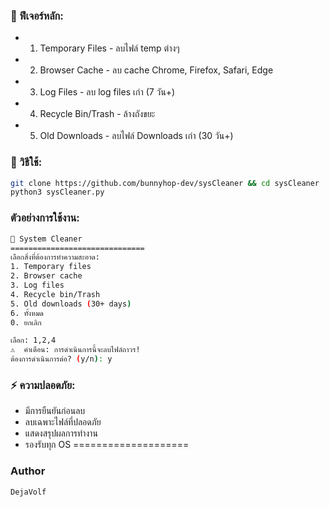 ### 🧹 ฟีเจอร์หลัก:
- 1. Temporary Files - ลบไฟล์ temp ต่างๆ
- 2. Browser Cache - ลบ cache Chrome, Firefox, Safari, Edge
- 3. Log Files - ลบ log files เก่า (7 วัน+)
- 4. Recycle Bin/Trash - ล้างถังขยะ
- 5. Old Downloads - ลบไฟล์ Downloads เก่า (30 วัน+)
 
### 🚀 วิธีใช้:
```bash
git clone https://github.com/bunnyhop-dev/sysCleaner && cd sysCleaner
python3 sysCleaner.py
```

### ตัวอย่างการใช้งาน:
```bash
🧹 System Cleaner
==============================
เลือกสิ่งที่ต้องการทำความสะอาด:
1. Temporary files
2. Browser cache
3. Log files  
4. Recycle bin/Trash
5. Old downloads (30+ days)
6. ทั้งหมด
0. ยกเลิก

เลือก: 1,2,4
⚠️  คำเตือน: การดำเนินการนี้จะลบไฟล์ถาวร!
ต้องการดำเนินการต่อ? (y/n): y
```

### ⚡ ความปลอดภัย:
 - มีการยืนยันก่อนลบ
 - ลบเฉพาะไฟล์ที่ปลอดภัย
 - แสดงสรุปผลการทำงาน
 - รองรับทุก OS
====================

### Author
```DejaVolf```
